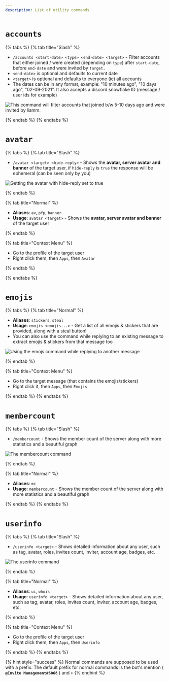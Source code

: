 ```yaml
---
description: List of utility commands
---
```


# `accounts`

{% tabs %}
{% tab title="Slash" %}

* `/accounts <start-date> <type> <end-date> <target>` - Filter accounts that either joined / were created (depending on `type`) after `start-date`, before `end-date` and were invited by `target.`
* `<end-date>` is optional and defaults to current date
* `<target>` is optional and defaults to everyone (ie) all accounts
* The dates can be in any format, example: "10 minutes ago", "10 days ago", "02-09-2021". It also accepts a discord snowflake ID (message / user ids for example)

![This command will filter accounts that joined b/w 5-10 days ago and were invited by liamm.](https://cdn.discordapp.com/attachments/889530273618886686/898208628857765989/unknown.png)

{% endtab %}
{% endtabs %}

# `avatar`

{% tabs %}
{% tab title="Slash" %}

* `/avatar <target> <hide-reply>` - Shows the **avatar, server avatar and banner** of the target user, if `hide-reply` is `true` the response will be ephemeral (can be seen only by you)

![Getting the avatar with hide-reply set to true](https://cdn.discordapp.com/attachments/889530273618886686/898614232172625960/unknown.png)

{% endtab %}

{% tab title="Normal" %}

* **Aliases**: `av`, `pfp`, `banner`
* **Usage**: `avatar <target>` - Shows the **avatar, server avatar and banner** of the target user

{% endtab %}

{% tab title="Context Menu" %}

* Go to the profile of the target user
* Right click them, then `Apps`, then `Avatar`

{% endtab %}

{% endtabs %}

# `emojis`

{% tabs %}
{% tab title="Normal" %}

* **Aliases**: `stickers`, `steal`
* **Usage**: `emojis <emojis...>` - Get a list of all emojis & stickers that are provided, along with a steal button! 
* You can also use the command while replying to an existing message to extract emojis & stickers from that message too

![Using the emojs command while replying to another message](https://cdn.discordapp.com/attachments/889530273618886686/898232104301764639/unknown.png)

{% endtab %}

{% tab title="Context Menu" %}

* Go to the target message (that contains the emojis/stickers)
* Right click it, then `Apps`, then `Emojis`

{% endtab %}
{% endtabs %}

# `membercount`

{% tabs %}
{% tab title="Slash" %}

* `/membercount` - Shows the member count of the server along with more statistics and a beautiful graph

![The membercount command](https://cdn.discordapp.com/attachments/889530273618886686/898614853093179504/unknown.png)

{% endtab %}

{% tab title="Normal" %}

* **Aliases**: `mc`
* **Usage**: `membercount` - Shows the member count of the server along with more statistics and a beautiful graph

{% endtab %}
{% endtabs %}

# `userinfo`

{% tabs %}
{% tab title="Slash" %}

* `/userinfo <target>` - Shows detailed information about any user, such as tag, avatar, roles, invites count, inviter, account age, badges, etc.

![The userinfo command](https://cdn.discordapp.com/attachments/889530273618886686/898615537414864896/unknown.png)

{% endtab %}

{% tab title="Normal" %}

* **Aliases**: `ui`, `whois`
* **Usage**: `userinfo <target>` - Shows detailed information about any user, such as tag, avatar, roles, invites count, inviter, account age, badges, etc.

{% endtab %}

{% tab title="Context Menu" %}

* Go to the profile of the target user
* Right click them, then `Apps`, then `Userinfo`

{% endtab %}
{% endtabs %}

{% hint style="success" %}
Normal commands are supposed to be used with a prefix. The default prefix for normal commands is the bot's mention ( **`@Invite Management#6068`** ) and **`+`**
{% endhint %}